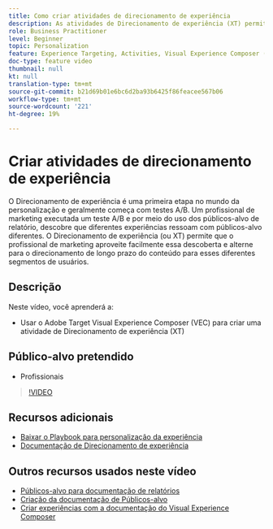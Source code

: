 ```yaml
---
title: Como criar atividades de direcionamento de experiência
description: As atividades de Direcionamento de experiência (XT) permitem que os profissionais de marketing direcionem conteúdo específico para um público-alvo específico. Saiba mais sobre os benefícios das atividades de XT e como criá-las e usá-las.
role: Business Practitioner
level: Beginner
topic: Personalization
feature: Experience Targeting, Activities, Visual Experience Composer (VEC)
doc-type: feature video
thumbnail: null
kt: null
translation-type: tm+mt
source-git-commit: b21d69b01e6bc6d2ba93b6425f86feacee567b06
workflow-type: tm+mt
source-wordcount: '221'
ht-degree: 19%

---
```



# Criar atividades de direcionamento de experiência

O Direcionamento de experiência é uma primeira etapa no mundo da personalização e geralmente começa com testes A/B. Um profissional de marketing executada um teste A/B e por meio do uso dos públicos-alvo de relatório, descobre que diferentes experiências ressoam com públicos-alvo diferentes. O Direcionamento de experiência (ou XT) permite que o profissional de marketing aproveite facilmente essa descoberta e alterne para o direcionamento de longo prazo do conteúdo para esses diferentes segmentos de usuários.

## Descrição

Neste vídeo, você aprenderá a:

* Usar o Adobe Target Visual Experience Composer (VEC) para criar uma atividade de Direcionamento de experiência (XT)

## Público-alvo pretendido

* Profissionais

>[!VIDEO](https://video.tv.adobe.com/v/22418?quality=12)

## Recursos adicionais

* [Baixar o Playbook para personalização da experiência](https://guided.adobe.com/?promoid=K42KVXHD&amp;mv=other&amp;search=personalization+playbook#recommended/solutions/target)
* [Documentação de Direcionamento de experiência](https://docs.adobe.com/content/help/en/target/using/activities/experience-targeting/experience-target.html)

## Outros recursos usados neste vídeo

* [Públicos-alvo para documentação de relatórios](https://docs.adobe.com/help/en/target/using/audiences/managing-audience-filters.html)
* [Criação da documentação de Públicos-alvo](https://docs.adobe.com/content/help/en/target/using/audiences/create-audiences/create-audience.html)
* [Criar experiências com a documentação do Visual Experience Composer](https://docs.adobe.com/content/help/en/target/using/experiences/experiences.html)
